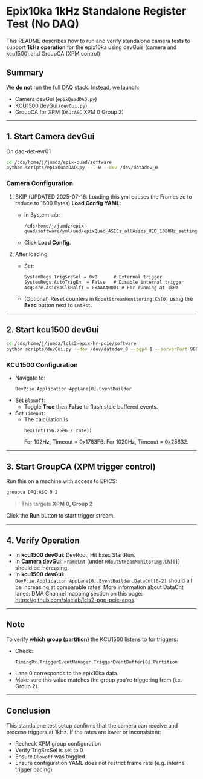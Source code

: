 
# Epix10ka 1kHz Standalone Register Test (No DAQ)

This README describes how to run and verify standalone camera tests to support **1kHz operation** for the epix10ka using devGuis (camera and kcu1500) and GroupCA (XPM control).

## Summary
We **do not** run the full DAQ stack. Instead, we launch:
- Camera devGui (`epixQuadDAQ.py`)
- KCU1500 devGui (`devGui.py`)
- GroupCA for XPM (`DAQ:ASC` XPM 0 Group 2)

---

## 1. Start Camera devGui
On daq-det-evr01
```bash
cd /cds/home/j/jumdz/epix-quad/software
python scripts/epixQuadDAQ.py --l 0 --dev /dev/datadev_0
```

### Camera Configuration
1. SKIP (UPDATED 2025-07-16: Loading this yml causes the Framesize to reduce to 1600 Bytes) **Load Config YAML**:
    - In System tab:
      ```
      /cds/home/j/jumdz/epix-quad/software/yml/ued/epixQuad_ASICs_allAsics_UED_1080Hz_settings.yml
      ```
    - Click **Load Config**.

2. After loading:
   - Set:
     ```
     SystemRegs.TrigSrcSel = 0x0      # External trigger  
     SystemRegs.AutoTrigEn  = False   # Disable internal trigger  
     AcqCore.AsicRoClkHalfT = 0xAAAA0001 # For running at 1kHz
     ```
   - (Optional) Reset counters in `RdoutStreamMonitoring.Ch[0]` using the **Exec** button next to `CntRst`.

---

## 2. Start kcu1500 devGui

```bash
cd /cds/home/j/jumdz/lcls2-epix-hr-pcie/software
python scripts/devGui.py --dev /dev/datadev_0 --pgp4 1 --serverPort 9004 --pcieBoardType XilinxKcu1500
```

### KCU1500 Configuration
- Navigate to:
  ```
  DevPcie.Application.AppLane[0].EventBuilder
  ```
- Set `Blowoff`:
    - Toggle **True** then **False** to flush stale buffered events.
- Set `Timeout`:
    - The calculation is
      ```
      hex(int(156.25e6 / rate))
      ```
      For 102Hz, Timeout = 0x1763F6.
      For 1020Hz, Timeout = 0x25632.

---

## 3. Start GroupCA (XPM trigger control)

Run this on a machine with access to EPICS:

```bash
groupca DAQ:ASC 0 2
```

> This targets **XPM 0, Group 2**

Click the **Run** button to start trigger stream.

---

## 4. Verify Operation
- In **kcu1500 devGui**: DevRoot, Hit Exec StartRun.
- In **Camera devGui**: `FrameCnt` (under `RdoutStreamMonitoring.Ch[0]`) should be increasing.
- In **kcu1500 devGui**: `DevPcie.Application.AppLane[0].EventBuilder.DataCnt[0-2]` should all be increasing at comparable rates.
More information about DataCnt lanes:
DMA Channel mapping section on this page: https://github.com/slaclab/lcls2-pgp-pcie-apps. 
---

## Note

To verify **which group (partition)** the KCU1500 listens to for triggers:

- Check:
  ```
  TimingRx.TriggerEventManager.TriggerEventBuffer[0].Partition
  ```
- Lane 0 corresponds to the epix10ka data.
- Make sure this value matches the group you're triggering from (i.e. Group 2).

---

## Conclusion

This standalone test setup confirms that the camera can receive and process triggers at 1kHz. If the rates are lower or inconsistent:
- Recheck XPM group configuration
- Verify TrigSrcSel is set to 0
- Ensure `Blowoff` was toggled
- Ensure configuration YAML does not restrict frame rate (e.g. internal trigger pacing)

